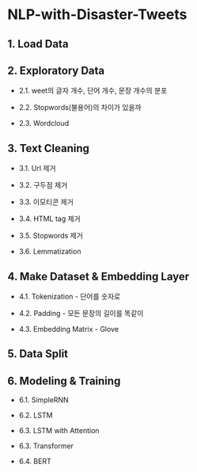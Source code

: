 # NLP-with-Disaster-Tweets


## 1. Load Data

## 2. Exploratory Data
  - 2.1. weet의 글자 개수, 단어 개수, 문장 개수의 분포
 
  - 2.2. Stopwords(불용어)의 차이가 있을까
  
  - 2.3. Wordcloud

## 3. Text Cleaning
  - 3.1. Url 제거
  
  - 3.2. 구두점 제거
  
  - 3.3. 이모티콘 제거
  
  - 3.4. HTML tag 제거
  
  - 3.5. Stopwords 제거
  
  - 3.6. Lemmatization

## 4. Make Dataset & Embedding Layer
  - 4.1. Tokenization - 단어를 숫자로
 
  - 4.2. Padding - 모든 문장의 길이를 똑같이
  
  - 4.3. Embedding Matrix - Glove

## 5. Data Split

## 6. Modeling & Training
  - 6.1. SimpleRNN
  
  - 6.2. LSTM
  
  - 6.3. LSTM with Attention
  
  - 6.3. Transformer
  
  - 6.4. BERT
